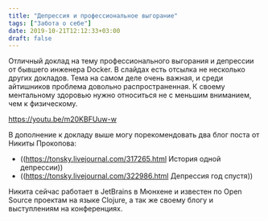 ```yaml
---
title: "Депрессия и профессиональное выгорание"
tags: ["Забота о себе"]
date: 2019-10-21T12:12:33+03:00
draft: false
---
```


Отличный доклад на тему профессионального выгорания и депрессии от бывшего инженера Docker. В слайдах есть отсылка не несколько других докладов. Тема на самом деле очень важная, и среди айтишников проблема довольно распространенная. К своему ментальному здоровью нужно относиться не с меньшим вниманием, чем к физическому.

https://youtu.be/m20KBFUuw-w

В дополнение к докладу выше могу порекомендовать два блог поста от  Никиты Прокопова:

- ((https://tonsky.livejournal.com/317265.html История одной депрессии))
- ((https://tonsky.livejournal.com/322986.html Депрессия год спустя))

Никита сейчас работает в JetBrains в Мюнхене и известен по Open Source проектам на языке Clojure, а так же своему блогу и выступлениям на конференциях.
